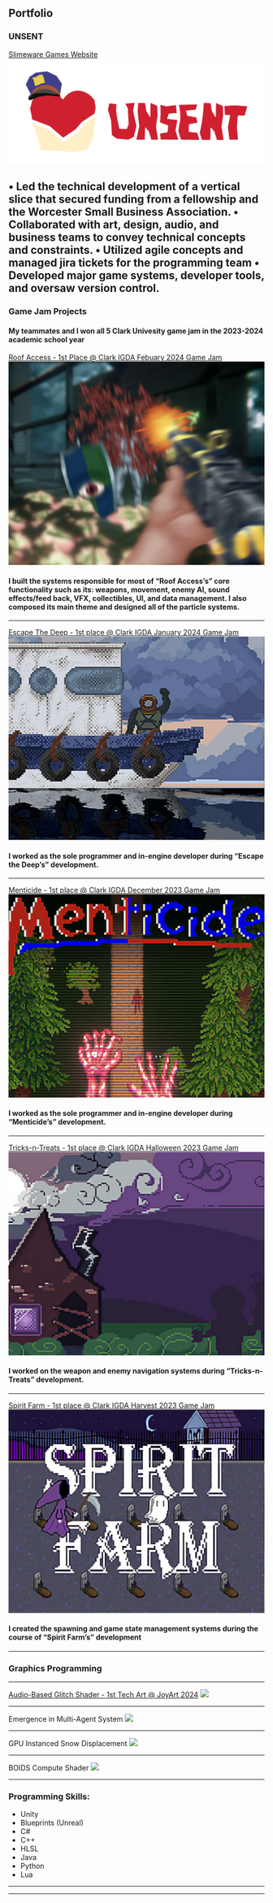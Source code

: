 ## Portfolio
### UNSENT
[Slimeware Games Website](https://www.slimewaregames.com/)
<img src="images/Unsent.png?raw=true"/>
#### 
• Led the technical development of a vertical slice that secured funding from a fellowship and the Worcester Small Business Association.
• Collaborated with art, design, audio, and business teams to convey technical concepts and constraints.
• Utilized agile concepts and managed jira tickets for the programming team
• Developed major game systems, developer tools, and oversaw version control.
---

### Game Jam Projects
#### My teammates and I won all 5 Clark Univesity game jam in the 2023-2024 academic school year

[Roof Access - 1st Place @ Clark IGDA Febuary 2024 Game Jam](https://team-edgecase.itch.io/roof-access)
<img src="images/ra.png?raw=true"/>
#### I built the systems responsible for most of “Roof Access’s” core functionality such as its: weapons, movement, enemy AI, sound effects/feed back, VFX, collectibles, UI, and data management. I also composed its main theme and designed all of the particle systems. 
---
[Escape The Deep - 1st place @ Clark IGDA January 2024 Game Jam](https://team-edgecase.itch.io/escape-the-deep)
<img src="images/etd.png?raw=true"/>
#### I worked as the sole programmer and in-engine developer during “Escape the Deep’s” development.
---
[Menticide - 1st place @ Clark IGDA December 2023 Game Jam](https://team-edgecase.itch.io/menticide)
<img src="images/Ment.png?raw=true"/>
#### I worked as the sole programmer and in-engine developer during “Menticide’s” development.
---
[Tricks-n-Treats - 1st place @ Clark IGDA Halloween 2023 Game Jam](https://team-edgecase.itch.io/tricks-n-treats)
<img src="images/tnt.png?raw=true"/>
#### I worked on the weapon and enemy navigation systems during “Tricks-n-Treats” development.
---
[Spirit Farm - 1st place @ Clark IGDA Harvest 2023 Game Jam](https://team-edgecase.itch.io/spirit-farm)
<img src="images/sf.png?raw=true"/>
#### I created the spawning and game state management systems during the course of “Spirit Farm’s” development 
---

### Graphics Programming

---
[Audio-Based Glitch Shader - 1st Tech Art @ JoyArt 2024](https://devpost.com/software/audio-based-glitch-shader)
<img src="images/abgs.gif?raw=true"/>

---
Emergence in Multi-Agent System
<img src="images/agent.gif?raw=true"/>

---
GPU Instanced Snow Displacement
<img src="images/peng.gif?raw=true"/>

---
BOIDS Compute Shader
<img src="images/fish.gif?raw=true"/>

---
### Programming Skills:
- Unity 
- Blueprints (Unreal)
- C#
- C++
- HLSL
- Java
- Python
- Lua

---




---

